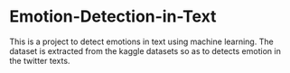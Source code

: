# Emotion-Detection-in-Text

This is a project to detect emotions in text using machine learning. The dataset is extracted from the kaggle datasets so as to detects emotion in the twitter texts.

